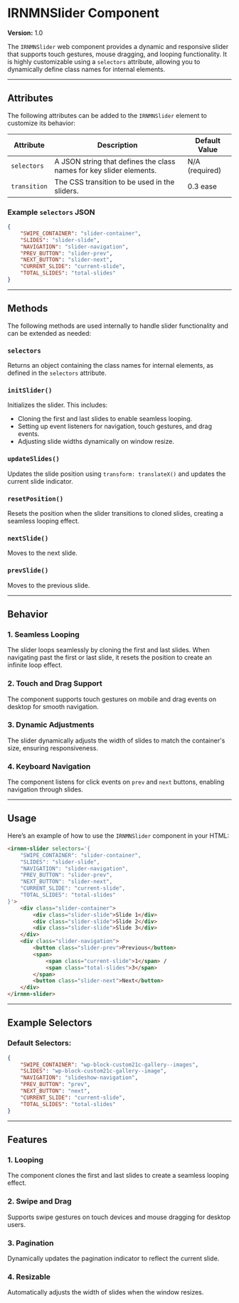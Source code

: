 # IRNMNSlider Component

**Version:** 1.0

The `IRNMNSlider` web component provides a dynamic and responsive slider that supports touch gestures, mouse dragging, and looping functionality. It is highly customizable using a `selectors` attribute, allowing you to dynamically define class names for internal elements.

---

## Attributes

The following attributes can be added to the `IRNMNSlider` element to customize its behavior:

| Attribute      | Description                                                                                      | Default Value                |
|----------------|--------------------------------------------------------------------------------------------------|------------------------------|
| `selectors`    | A JSON string that defines the class names for key slider elements.                              | N/A (required)               |
| `transition`    | The CSS transition to be used in the sliders.                              | 0.3 ease               |

### Example `selectors` JSON

```json
{
    "SWIPE_CONTAINER": "slider-container",
    "SLIDES": "slider-slide",
    "NAVIGATION": "slider-navigation",
    "PREV_BUTTON": "slider-prev",
    "NEXT_BUTTON": "slider-next",
    "CURRENT_SLIDE": "current-slide",
    "TOTAL_SLIDES": "total-slides"
}
```

---

## Methods

The following methods are used internally to handle slider functionality and can be extended as needed:

### `selectors`
Returns an object containing the class names for internal elements, as defined in the `selectors` attribute.

### `initSlider()`
Initializes the slider. This includes:
- Cloning the first and last slides to enable seamless looping.
- Setting up event listeners for navigation, touch gestures, and drag events.
- Adjusting slide widths dynamically on window resize.

### `updateSlides()`
Updates the slide position using `transform: translateX()` and updates the current slide indicator.

### `resetPosition()`
Resets the position when the slider transitions to cloned slides, creating a seamless looping effect.

### `nextSlide()`
Moves to the next slide.

### `prevSlide()`
Moves to the previous slide.

---

## Behavior

### 1. **Seamless Looping**
The slider loops seamlessly by cloning the first and last slides. When navigating past the first or last slide, it resets the position to create an infinite loop effect.

### 2. **Touch and Drag Support**
The component supports touch gestures on mobile and drag events on desktop for smooth navigation.

### 3. **Dynamic Adjustments**
The slider dynamically adjusts the width of slides to match the container's size, ensuring responsiveness.

### 4. **Keyboard Navigation**
The component listens for click events on `prev` and `next` buttons, enabling navigation through slides.

---

## Usage

Here’s an example of how to use the `IRNMNSlider` component in your HTML:

```html
<irnmn-slider selectors='{
    "SWIPE_CONTAINER": "slider-container",
    "SLIDES": "slider-slide",
    "NAVIGATION": "slider-navigation",
    "PREV_BUTTON": "slider-prev",
    "NEXT_BUTTON": "slider-next",
    "CURRENT_SLIDE": "current-slide",
    "TOTAL_SLIDES": "total-slides"
}'>
    <div class="slider-container">
        <div class="slider-slide">Slide 1</div>
        <div class="slider-slide">Slide 2</div>
        <div class="slider-slide">Slide 3</div>
    </div>
    <div class="slider-navigation">
        <button class="slider-prev">Previous</button>
        <span>
            <span class="current-slide">1</span> / 
            <span class="total-slides">3</span>
        </span>
        <button class="slider-next">Next</button>
    </div>
</irnmn-slider>
```

---

## Example Selectors

### Default Selectors:
```json
{
    "SWIPE_CONTAINER": "wp-block-custom21c-gallery--images",
    "SLIDES": "wp-block-custom21c-gallery--image",
    "NAVIGATION": "slideshow-navigation",
    "PREV_BUTTON": "prev",
    "NEXT_BUTTON": "next",
    "CURRENT_SLIDE": "current-slide",
    "TOTAL_SLIDES": "total-slides"
}
```

---

## Features

### **1. Looping**
The component clones the first and last slides to create a seamless looping effect.

### **2. Swipe and Drag**
Supports swipe gestures on touch devices and mouse dragging for desktop users.

### **3. Pagination**
Dynamically updates the pagination indicator to reflect the current slide.

### **4. Resizable**
Automatically adjusts the width of slides when the window resizes.
